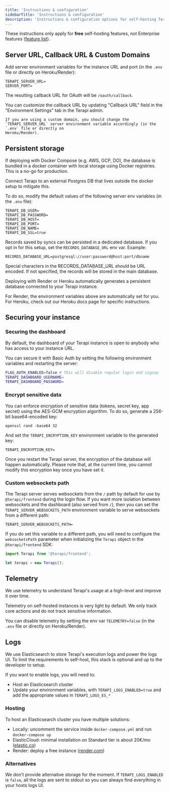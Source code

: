 ```yaml
---
title: 'Instructions & configuration'
sidebarTitle: 'Instructions & configuration'
description: 'Instructions & configuration options for self-hosting Terapi.'
---
```



These instructions only apply for **free** self-hosting features, not Enterprise features ([feature list]()).


## Server URL, Callback URL & Custom Domains[](#custom-urls 'Direct link to Server URL, Callback URL & Custom Domains')

Add server environment variables for the instance URL and port (in the `.env`
file or directly on Heroku/Render):

```
TERAPI_SERVER_URL=
SERVER_PORT=
```

The resulting callback URL for OAuth will be `/oauth/callback`.

You can customize the callback URL by updating "Callback URL" field in the "Environment Settings" tab in the Terapi admin.


    If you are using a custom domain, you should change the `TERAPI_SERVER_URL` server environment variable accordingly (in the `.env` file or directly on
    Heroku/Render).


## Persistent storage[](#persistent-storage 'Direct link to Persistent storage')

If deploying with Docker Compose (e.g. AWS, GCP, DO), the database is bundled in
a docker container with local storage using Docker registries. This is a no-go for production.

Connect Terapi to an external Postgres DB that lives outside the docker setup to
mitigate this.

To do so, modify the default values of the following server env variables (in
the `.env` file):

```
TERAPI_DB_USER=
TERAPI_DB_PASSWORD=
TERAPI_DB_HOST=
TERAPI_DB_PORT=
TERAPI_DB_NAME=
TERAPI_DB_SSL=true
```

Records saved by syncs can be persisted in a dedicated database. If you opt in for this setup, set the `RECORDS_DATABASE_URL` env var. Example:
```
RECORDS_DATABASE_URL=postgresql://user:password@host:port/dbname
```
Special characters in the RECORDS_DATABASE_URL should be URL encoded.
If not specified, the records will be stored in the main database.


Deploying with Render or Heroku automatically generates a persistent database
connected to your Terapi instance.

For Render, the environment variables above are automatically set for you. For
Heroku, check out our Heroku docs page for specific instructions.



## Securing your instance[](#securing-your-instance 'Direct link to Securing your instance')

### Securing the dashboard[](#securing-the-dashboard 'Direct link to Securing the dashboard')

By default, the dashboard of your Terapi instance is open to anybody who has
access to your instance URL.

You can secure it with Basic Auth by setting the following environment variables
and restarting the server:

```bash
FLAG_AUTH_ENABLED=false # This will disable regular login and signup
TERAPI_DASHBOARD_USERNAME=
TERAPI_DASHBOARD_PASSWORD=
```

### Encrypt sensitive data[](#encrypt-sensitive-data 'Direct link to Encrypt sensitive data')

You can enforce encryption of sensitive data (tokens, secret key, app secret)
using the AES-GCM encryption algorithm. To do so, generate a 256-bit base64-encoded key:

```
openssl rand -base64 32
```

And set the `TERAPI_ENCRYPTION_KEY` environment variable to the generated key:

```
TERAPI_ENCRYPTION_KEY=
```

Once you restart the Terapi server, the encryption of the database will happen
automatically. Please note that, at the current time, you cannot modify this
encryption key once you have set it.

### Custom websockets path[](#custom-websockets-path 'Direct link to Custom websockets path')

The Terapi server serves websockets from the `/` path by default for use by `@terapi/frontend` during the login flow.
If you want more isolation between websockets and the dashboard (also served from `/`), then you can set the `TERAPI_SERVER_WEBSOCKETS_PATH` environment variable to serve websockets from a different path:

```
TERAPI_SERVER_WEBSOCKETS_PATH=
```

If you do set this variable to a different path, you will need to configure the `websocketsPath` parameter when initializing the `Terapi` object in the `@terapi/frontend` SDK:

```js
import Terapi from '@terapi/frontend';

let terapi = new Terapi();
```

## Telemetry[](#telemetry 'Direct link to Telemetry')

We use telemetry to understand Terapi's usage at a high-level and improve it over
time.

Telemetry on self-hosted instances is very light by default. We only track core
actions and do not track sensitive information.

You can disable telemetry by setting the env var `TELEMETRY=false` (in the
`.env` file or directly on Heroku/Render).

## Logs[](#logs 'Direct link to Logs')

We use Elasticsearch to store Terapi's execution logs and power the logs UI.
To limit the requirements to self-host, this stack is optional and up to the developer to setup.

If you want to enable logs, you will need to:
- Host an Elasticsearch cluster
- Update your environment variables, with `TERAPI_LOGS_ENABLED=true` and add the appropriate values in `TERAPI_LOGS_ES_*`

### Hosting

To host an Elasticsearch cluster you have multiple solutions:

- Locally: uncomment the service inside `docker-compose.yml` and run `docker-compose up`
- ElasticCloud: minimal installation on Standard tier is about 20€/mo ([elastic.co](https://www.elastic.co/))
- Render: deploy a free instance ([render.com](https://docs.render.com/deploy-elasticsearch))

### Alternatives

We don't provide alternative storage for the moment.
If `TERAPI_LOGS_ENABLED` is `false`, all the logs are sent to stdout so you can always find everything in your hosts logs UI.


